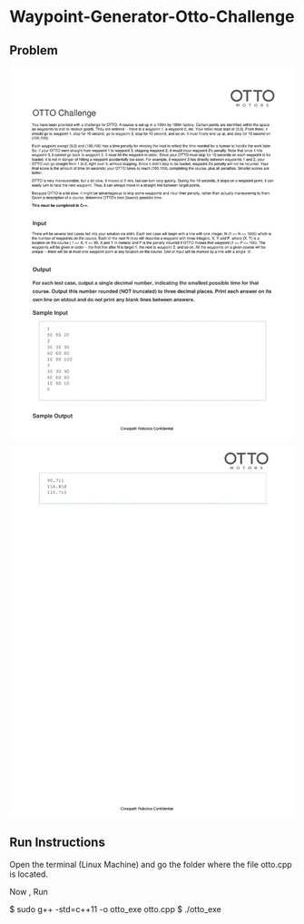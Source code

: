# Waypoint-Generator-Otto-Challenge

## Problem 

![Test Image 4](https://github.com/Indushekhar/Waypoint-Generator-Otto-Challenge/blob/master/OTTOChallenge-C%20(3)-1.jpg)

![Test Image 4](https://github.com/Indushekhar/Waypoint-Generator-Otto-Challenge/blob/master/OTTOChallenge-C%20(3)-2.jpg)

## Run Instructions

Open the terminal (Linux Machine) and go the folder where the file otto.cpp is located.

Now , Run 

$ sudo g++ -std=c++11 -o otto_exe otto.cpp 
$ ./otto_exe
